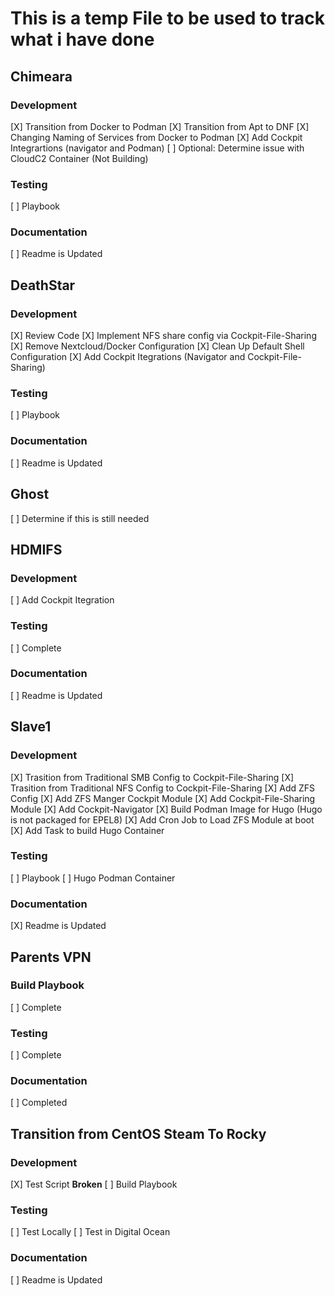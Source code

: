 # This is a temp File to be used to track what i have done

## Chimeara
### Development
[X] Transition from Docker to Podman
[X] Transition from Apt to DNF
[X] Changing Naming of Services from Docker to Podman
[X] Add Cockpit Integrartions (navigator and Podman)
[ ] Optional: Determine issue with CloudC2 Container (Not Building)

### Testing
[ ] Playbook

### Documentation
[ ] Readme is Updated


## DeathStar
### Development
[X] Review Code
[X] Implement NFS share config via Cockpit-File-Sharing
[X] Remove Nextcloud/Docker Configuration
[X] Clean Up Default Shell Configuration
[X] Add Cockpit Itegrations (Navigator and Cockpit-File-Sharing)

### Testing
[ ] Playbook

### Documentation
[ ] Readme is Updated


## Ghost
[ ] Determine if this is still needed


## HDMIFS
### Development
[ ] Add Cockpit Itegration

### Testing
[ ] Complete

### Documentation
[ ] Readme is Updated


## Slave1
### Development
[X] Trasition from Traditional SMB Config to Cockpit-File-Sharing
[X] Trasition from Traditional NFS Config to Cockpit-File-Sharing
[X] Add ZFS Config
[X] Add ZFS Manger Cockpit Module
[X] Add Cockpit-File-Sharing Module
[X] Add Cockpit-Navigator
[X] Build Podman Image for Hugo (Hugo is not packaged for EPEL8)
[X] Add Cron Job to Load ZFS Module at boot
[X] Add Task to build Hugo Container

### Testing
[ ] Playbook
[ ] Hugo Podman Container

### Documentation
[X] Readme is Updated


## Parents VPN
### Build Playbook
[ ] Complete

### Testing
[ ] Complete

### Documentation
[ ] Completed

## Transition from CentOS Steam To Rocky
### Development
[X] Test Script
	**Broken**
[ ] Build Playbook

### Testing
[ ] Test Locally
[ ] Test in Digital Ocean

### Documentation
[ ] Readme is Updated